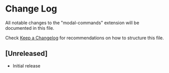 # Change Log

All notable changes to the "modal-commands" extension will be documented in this file.

Check [Keep a Changelog](http://keepachangelog.com/) for recommendations on how to structure this file.

## [Unreleased]

- Initial release